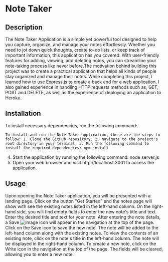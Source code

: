 # Note Taker
  

  ## Description
  
  The Note Taker Application is a simple yet powerful tool designed to help you capture, organize, and manage your notes effortlessly. Whether you need to jot down quick thoughts, create to-do lists, or keep track of important information, this application has you covered. With user-friendly features for adding, viewing, and deleting notes, you can streamline your note-taking process like never before.The motivation behind building this project was to create a practical application that helps all kinds of people stay organized and manage their notes.      While completing this project, I learned how to use Express.js to create a back end for a web application. I also gained experience in handling HTTP requests methods such as, GET, POST and DELETE, as well as the experience of deploying an application to Heroku.

  ## Installation

  To install necessary dependencies, run the following command:

    To install and run the Note Taker application, these are the steps to follow: 1. Clone the GitHub repository. 2. Navigate to the project's root directory in your terminal. 3. Run the following command to install the required dependencies: npm install
4. Start the application by running the following command: node server.js
5. Open your web browser and visit http://localhost:3001 to access the application.


  ## Usage

Upon opening the Note Taker application, you will be presented with a landing page. Click on the button "Get Started" and the notes page will show with see the existing notes listed in the left-hand column. On the right-hand side, you will find empty fields to enter the new note's title and text. Enter the desired title and text for your note. After entering the note details, a Save ![image](https://github.com/k-pineda/Note_Taker/assets/128410226/70aeae42-2c12-44a6-b973-fbe89e0f32a0) icon will appear in the navigation at the top of the page. Click on the Save icon to save the new note. The note will be added to the left-hand column along with the existing notes.
To view the contents of an existing note, click on the note's title in the left-hand column. The note will be displayed in the right-hand column.
To create a new note, click on the Write icon in the navigation at the top of the page. The fields will be cleared, allowing you to enter a new note.

  
  
